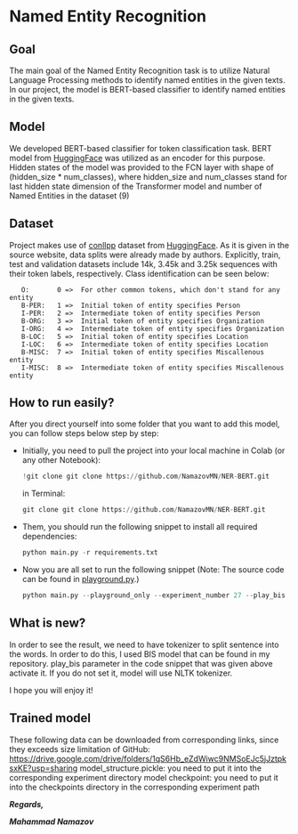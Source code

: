 # Named Entity Recognition
## Goal
The main goal of the Named Entity Recognition task is to utilize Natural Language Processing methods to identify named entities in the given texts. In our project, the model is BERT-based classifier to identify named entities in the given texts.
## Model 
We developed BERT-based classifier for token classification task. BERT model from [HuggingFace](www.huggingface.com) was utilized as an encoder for this purpose. Hidden states of the model was provided to the FCN layer with shape of (hidden_size * num_classes), where hidden_size and num_classes stand for last hidden state dimension of the Transformer model and number of Named Entities in the dataset (9)
## Dataset
Project makes use of [conllpp](https://huggingface.co/datasets/conllpp) dataset from [HuggingFace](www.huggingface.com). As it is given in the source website, data splits were already made by authors. Explicitly, train, test and validation datasets include 14k, 3.45k and 3.25k sequences with their token labels, respectively. Class identification can be seen below:

       O:       0 =>  For other common tokens, which don't stand for any entity
       B-PER:   1 =>  Initial token of entity specifies Person
       I-PER:   2 =>  Intermediate token of entity specifies Person
       B-ORG:   3 =>  Initial token of entity specifies Organization
       I-ORG:   4 =>  Intermediate token of entity specifies Organization
       B-LOC:   5 =>  Initial token of entity specifies Location
       I-LOC:   6 =>  Intermediate token of entity specifies Location
       B-MISC:  7 =>  Initial token of entity specifies Miscallenous entity
       I-MISC:  8 =>  Intermediate token of entity specifies Miscallenous entity

## How to run easily?
After you direct yourself into some folder that you want to add this model, you can follow steps below step by step:

* Initially, you need to pull the project into your local machine
  in Colab (or any other Notebook):
  ```python  
  !git clone git clone https://github.com/NamazovMN/NER-BERT.git
  ```
  in Terminal:
  ```python  
  git clone git clone https://github.com/NamazovMN/NER-BERT.git
  ```
* Them, you should run the following snippet to install all required dependencies: 
  ```python
  python main.py -r requirements.txt
* Now you are all set to run the following snippet (Note: The source code can be found in [playground.py](src/playground.py).) 
  ```python
  python main.py --playground_only --experiment_number 27 --play_bis --cased --clean_stops --clean_punctuation
  
 ## What is new?
 In order to see the result, we need to have tokenizer to split sentence into the words. In order to do this, I used BIS model that can be found in my repository. play_bis parameter in the code snippet that was given above activate it. If you do not set it, model will use NLTK tokenizer.
 
 I hope you will enjoy it!
 
 ## Trained model
 These following data can be downloaded from corresponding links, since they exceeds size limitation of GitHub: https://drive.google.com/drive/folders/1qS6Hb_eZdWiwc9NMSoEJc5jJztpksxKE?usp=sharing
 model_structure.pickle: you need to put it into the corresponding experiment directory
 model checkpoint: you need to put it into the checkpoints directory in the corresponding experiment path
 
 ***Regards,***

***Mahammad Namazov***
